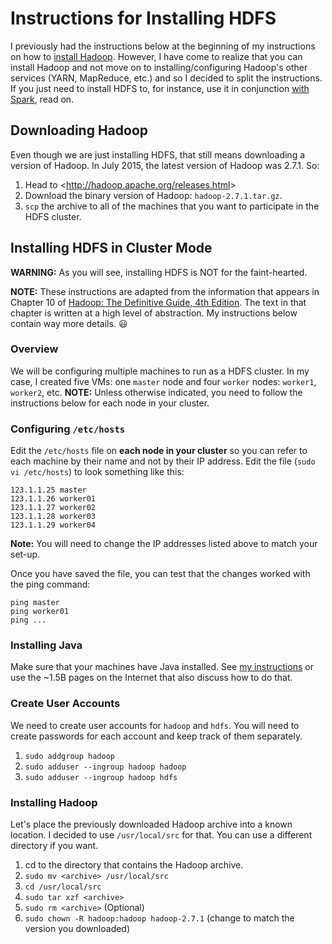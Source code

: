 # Instructions for Installing HDFS

I previously had the instructions below at the beginning of my instructions on how to
[install Hadoop](https://github.com/kenbod/sysadmin/blob/master/hadoop.md). However, I have come to realize
that you can install Hadoop and not move on to installing/configuring Hadoop's other services (YARN, MapReduce, etc.)
and so I decided to split the instructions. If you just need to install HDFS to, for instance, use it
in conjunction [with Spark](https://github.com/kenbod/sysadmin/blob/master/spark.md), read on.

## Downloading Hadoop

Even though we are just installing HDFS, that still means downloading a version of Hadoop. In July 2015, the latest
version of Hadoop was 2.7.1. So:

1. Head to &lt;http://hadoop.apache.org/releases.html&gt;
2. Download the binary version of Hadoop: `hadoop-2.7.1.tar.gz`.
3. `scp` the archive to all of the machines that you want to participate in the HDFS cluster.

## Installing HDFS in Cluster Mode

**WARNING:** As you will see, installing HDFS is NOT for the faint-hearted.

**NOTE:** These instructions are adapted from the information that appears in Chapter 10 of [Hadoop: The Definitive Guide, 4th Edition](http://shop.oreilly.com/product/0636920033448.do). The text in that chapter is written at a high level of abstraction. My instructions below contain way more details. :smiley:

### Overview

We will be configuring multiple machines to run as a HDFS cluster. In my case, I created five VMs: one `master` node and four `worker` nodes: `worker1`, `worker2`, etc. **NOTE:** Unless otherwise indicated, you need to follow the instructions below for each node in your cluster.

### Configuring `/etc/hosts`

Edit the `/etc/hosts` file on **each node in your cluster** so you can refer to each machine by their name and not by their IP address. Edit the file (`sudo vi /etc/hosts`) to look something like this:

```
123.1.1.25 master
123.1.1.26 worker01
123.1.1.27 worker02
123.1.1.28 worker03
123.1.1.29 worker04
```

**Note:** You will need to change the IP addresses listed above to match your set-up.

Once you have saved the file, you can test that the changes worked with the ping command:

```
ping master
ping worker01
ping ...
```

### Installing Java

Make sure that your machines have Java installed. See [my instructions](https://github.com/kenbod/sysadmin/blob/master/java.md) or use the ~1.5B pages on the Internet that also discuss how to do that.

### Create User Accounts

We need to create user accounts for `hadoop` and `hdfs`. You will need to create passwords for each account and keep track of them separately.

1. `sudo addgroup hadoop`
2. `sudo adduser --ingroup hadoop hadoop`
3. `sudo adduser --ingroup hadoop hdfs`

### Installing Hadoop

Let's place the previously downloaded Hadoop archive into a known location. I decided to use `/usr/local/src` for that. You can use a different directory if you want. 

1. cd to the directory that contains the Hadoop archive.
2. `sudo mv <archive> /usr/local/src`
3. `cd /usr/local/src`
4. `sudo tar xzf <archive>`
5. `sudo rm <archive>` (Optional)
6. `sudo chown -R hadoop:hadoop hadoop-2.7.1` (change to match the version you downloaded)




